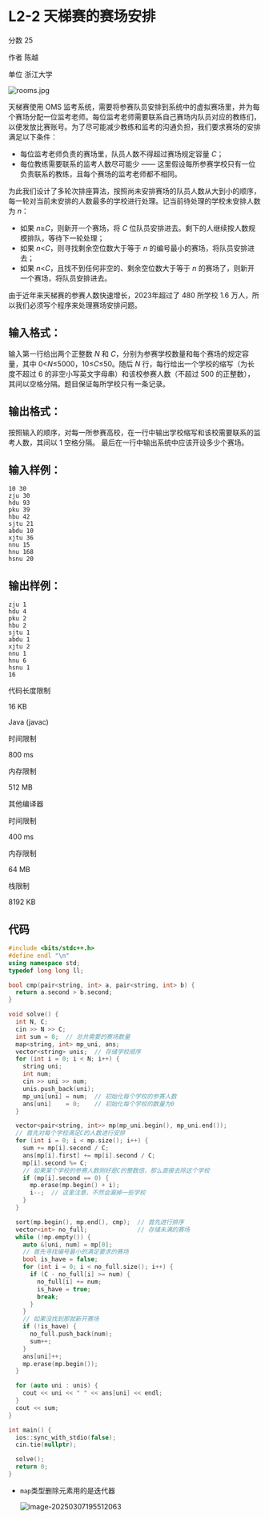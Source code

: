 # **L2-2 天梯赛的赛场安排**

分数 25

作者 陈越

单位 浙江大学

![rooms.jpg](https://gitee.com/chen-houchao/images/raw/master/202503071954363.jpeg)

天梯赛使用 OMS 监考系统，需要将参赛队员安排到系统中的虚拟赛场里，并为每个赛场分配一位监考老师。每位监考老师需要联系自己赛场内队员对应的教练们，以便发放比赛账号。为了尽可能减少教练和监考的沟通负担，我们要求赛场的安排满足以下条件：

- 每位监考老师负责的赛场里，队员人数不得超过赛场规定容量 *C*；
- 每位教练需要联系的监考人数尽可能少 —— 这里假设每所参赛学校只有一位负责联系的教练，且每个赛场的监考老师都不相同。

为此我们设计了多轮次排座算法，按照尚未安排赛场的队员人数从大到小的顺序，每一轮对当前未安排的人数最多的学校进行处理。记当前待处理的学校未安排人数为 *n*：

- 如果 *n*≥*C*，则新开一个赛场，将 *C* 位队员安排进去。剩下的人继续按人数规模排队，等待下一轮处理；
- 如果 *n*<*C*，则寻找剩余空位数大于等于 *n* 的编号最小的赛场，将队员安排进去；
- 如果 *n*<*C*，且找不到任何非空的、剩余空位数大于等于 *n* 的赛场了，则新开一个赛场，将队员安排进去。

由于近年来天梯赛的参赛人数快速增长，2023年超过了 480 所学校 1.6 万人，所以我们必须写个程序来处理赛场安排问题。

## 输入格式：

输入第一行给出两个正整数 *N* 和 *C*，分别为参赛学校数量和每个赛场的规定容量，其中 0<*N*≤5000，10≤*C*≤50。随后 *N* 行，每行给出一个学校的缩写（为长度不超过 6 的非空小写英文字母串）和该校参赛人数（不超过 500 的正整数），其间以空格分隔。题目保证每所学校只有一条记录。

## 输出格式：

按照输入的顺序，对每一所参赛高校，在一行中输出学校缩写和该校需要联系的监考人数，其间以 1 空格分隔。
最后在一行中输出系统中应该开设多少个赛场。

## 输入样例：

```in
10 30
zju 30
hdu 93
pku 39
hbu 42
sjtu 21
abdu 10
xjtu 36
nnu 15
hnu 168
hsnu 20
```

## 输出样例：

```out
zju 1
hdu 4
pku 2
hbu 2
sjtu 1
abdu 1
xjtu 2
nnu 1
hnu 6
hsnu 1
16
```

代码长度限制

16 KB

Java (javac)

时间限制

800 ms

内存限制

512 MB

其他编译器

时间限制

400 ms

内存限制

64 MB

栈限制

8192 KB

## 代码

```cpp
#include <bits/stdc++.h>
#define endl "\n"
using namespace std;
typedef long long ll;

bool cmp(pair<string, int> a, pair<string, int> b) {
  return a.second > b.second;
}

void solve() {
  int N, C;
  cin >> N >> C;
  int sum = 0;  // 总共需要的赛场数量
  map<string, int> mp_uni, ans;
  vector<string> unis;  // 存储学校顺序
  for (int i = 0; i < N; i++) {
    string uni;
    int num;
    cin >> uni >> num;
    unis.push_back(uni);
    mp_uni[uni] = num;  // 初始化每个学校的参赛人数
    ans[uni]    = 0;    // 初始化每个学校的数量为0
  }

  vector<pair<string, int>> mp(mp_uni.begin(), mp_uni.end());
  // 首先对每个学校满足C的人数进行安排
  for (int i = 0; i < mp.size(); i++) {
    sum += mp[i].second / C;
    ans[mp[i].first] += mp[i].second / C;
    mp[i].second %= C;
    // 如果某个学校的参赛人数刚好是C的整数倍，那么直接去除这个学校
    if (mp[i].second == 0) {
      mp.erase(mp.begin() + i);
      i--;  // 这里注意，不然会漏掉一些学校
    }
  }

  sort(mp.begin(), mp.end(), cmp);  // 首先进行排序
  vector<int> no_full;              // 存储未满的赛场
  while (!mp.empty()) {
    auto &[uni, num] = mp[0];
    // 首先寻找编号最小的满足要求的赛场
    bool is_have = false;
    for (int i = 0; i < no_full.size(); i++) {
      if (C - no_full[i] >= num) {
        no_full[i] += num;
        is_have = true;
        break;
      }
    }
    // 如果没找到那就新开赛场
    if (!is_have) {
      no_full.push_back(num);
      sum++;
    }
    ans[uni]++;
    mp.erase(mp.begin());
  }

  for (auto uni : unis) {
    cout << uni << " " << ans[uni] << endl;
  }
  cout << sum;
}

int main() {
  ios::sync_with_stdio(false);
  cin.tie(nullptr);

  solve();
  return 0;
}
```

- `map`类型删除元素用的是迭代器

  ![image-20250307195512063](https://gitee.com/chen-houchao/images/raw/master/202503071955097.png)